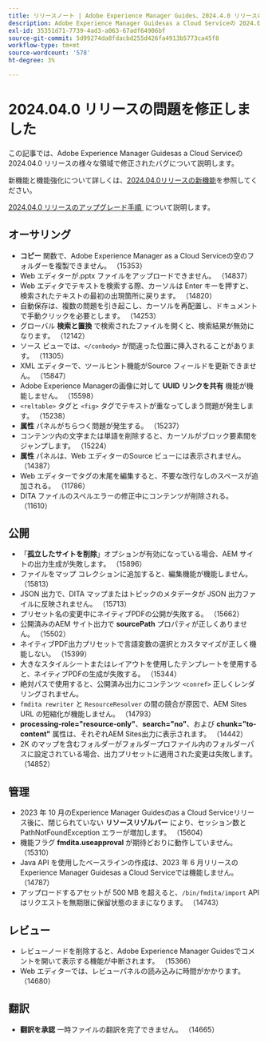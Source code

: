 ```yaml
---
title: リリースノート | Adobe Experience Manager Guides、2024.4.0 リリースの問題を修正しました
description: Adobe Experience Manager Guidesas a Cloud Serviceの 2024.04.0 リリースのバグ修正について説明します。
exl-id: 35351d71-7739-4ad3-a063-67adf64906bf
source-git-commit: 5d99274da8fdacbd255d426fa4913b5773ca45f8
workflow-type: tm+mt
source-wordcount: '578'
ht-degree: 3%

---
```


# 2024.04.0 リリースの問題を修正しました

この記事では、Adobe Experience Manager Guidesas a Cloud Serviceの 2024.04.0 リリースの様々な領域で修正されたバグについて説明します。

新機能と機能強化について詳しくは、[&#x200B; 2024.04.0リリースの新機能](whats-new-2024-04-0.md)を参照してください。

[2024.04.0 リリースのアップグレード手順 &#x200B;](upgrade-instructions-2024-04-0.md) について説明します。

## オーサリング

- **コピー** 関数で、Adobe Experience Manager as a Cloud Serviceの空のフォルダーを複製できません。 （15353）
- Web エディターが.pptx ファイルをアップロードできません。 （14837）
- Web エディタでテキストを検索する際、カーソルは Enter キーを押すと、検索されたテキストの最初の出現箇所に戻ります。 （14820）
- 自動保存は、複数の問題を引き起こし、カーソルを再配置し、ドキュメントで手動クリックを必要とします。 （14253）
- グローバル **検索と置換** で検索されたファイルを開くと、検索結果が無効になります。 （12142）
- ソース ビューでは、`</conbody>` が間違った位置に挿入されることがあります。 （11305）
- XML エディターで、ツールヒント機能がSource フィールドを更新できません。 （15847）
- Adobe Experience Managerの画像に対して **UUID リンクを共有** 機能が機能しません。 （15598）
- `<reltable>` タグと `<fig>` タグでテキストが重なってしまう問題が発生します。 （15238）
- **属性** パネルがちらつく問題が発生する。 （15237）
- コンテンツ内の文字または単語を削除すると、カーソルがブロック要素間をジャンプします。 （15224）
- **属性** パネルは、Web エディターのSource ビューには表示されません。 （14387）
- Web エディターでタグの末尾を編集すると、不要な改行なしのスペースが追加される。 （11786）
- DITA ファイルのスペルエラーの修正中にコンテンツが削除される。 （11610）


## 公開

- 「**孤立したサイトを削除**」オプションが有効になっている場合、AEM サイトの出力生成が失敗します。 （15896）
- ファイルをマップ コレクションに追加すると、編集機能が機能しません。 （15813）
- JSON 出力で、DITA マップまたはトピックのメタデータが JSON 出力ファイルに反映されません。 （15713）
- プリセット名の変更中にネイティブPDFの公開が失敗する。 （15662）
- 公開済みのAEM サイト出力で **sourcePath** プロパティが正しくありません。 （15502）
- ネイティブPDF出力プリセットで言語変数の選択とカスタマイズが正しく機能しない。 （15399）
- 大きなスタイルシートまたはレイアウトを使用したテンプレートを使用すると、ネイティブPDFの生成が失敗する。 （15344）
- 絶対パスで使用すると、公開済み出力にコンテンツ `<conref>` 正しくレンダリングされません。
- `fmdita rewriter` と `ResourceResolver` の間の競合が原因で、AEM Sites URL の短縮化が機能しません。 （14793）
- **processing-role=&quot;resource-only&quot;**、**search=&quot;no&quot;**、および **chunk=&quot;to-content&quot;** 属性は、それぞれAEM Sites出力に表示されます。 （14442）
- 2K のマップを含むフォルダーがフォルダープロファイル内のフォルダーパスに設定されている場合、出力プリセットに適用された変更は失敗します。（14852）

## 管理

- 2023 年 10 月のExperience Manager Guidesのas a Cloud Serviceリリース後に、閉じられていない **リソースリゾルバー** により、セッション数と PathNotFoundException エラーが増加します。 （15604）
- 機能フラグ **fmdita.useapproval** が期待どおりに動作していません。 （15310）
- Java API を使用したベースラインの作成は、2023 年 6 月リリースのExperience Manager Guidesas a Cloud Serviceでは機能しません。 （14787）
- アップロードするアセットが 500 MB を超えると、`/bin/fmdita/import` API はリクエストを無期限に保留状態のままになります。 （14743）

## レビュー

- レビューノードを削除すると、Adobe Experience Manager Guidesでコメントを開いて表示する機能が中断されます。 （15366）
- Web エディターでは、レビューパネルの読み込みに時間がかかります。 （14680）

## 翻訳

- **翻訳を承認** 一時ファイルの翻訳を完了できません。 （14665）
